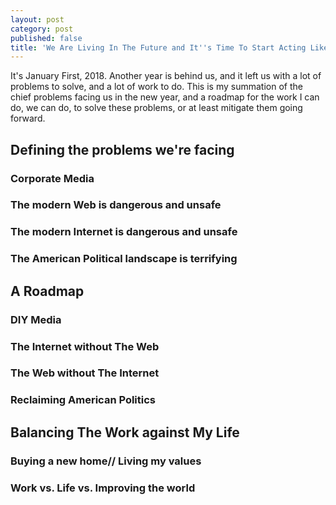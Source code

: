 ```yaml
---
layout: post
category: post
published: false
title: 'We Are Living In The Future and It''s Time To Start Acting Like It! '
---
```

It's January First, 2018. Another year is behind us, and it left us with a lot of problems to solve, and a lot of work to do. This is my summation of the chief problems facing us in the new year, and a roadmap for the work I can do, we can do, to solve these problems, or at least mitigate them going forward. 

## Defining the problems we're facing 

### Corporate Media

### The modern Web is dangerous and unsafe 

### The modern Internet is dangerous and unsafe 

### The American Political landscape is terrifying 


## A Roadmap 

### DIY Media 

### The Internet without The Web 

### The Web without The Internet 

### Reclaiming American Politics


## Balancing The Work against My Life 

### Buying a new home// Living my values 

### Work vs. Life vs. Improving the world